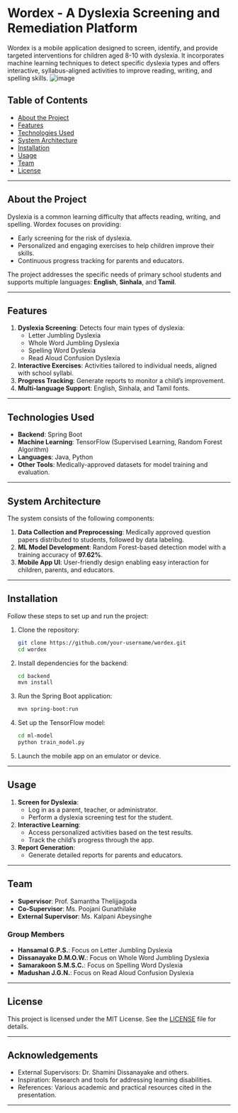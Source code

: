 
# **Wordex - A Dyslexia Screening and Remediation Platform**

Wordex is a mobile application designed to screen, identify, and provide targeted interventions for children aged 8-10 with dyslexia. It incorporates machine learning techniques to detect specific dyslexia types and offers interactive, syllabus-aligned activities to improve reading, writing, and spelling skills.
![image](https://github.com/user-attachments/assets/1ce5abe4-0798-460b-bf42-dd9976e5d85a)


## **Table of Contents**
- [About the Project](#about-the-project)
- [Features](#features)
- [Technologies Used](#technologies-used)
- [System Architecture](#system-architecture)
- [Installation](#installation)
- [Usage](#usage)
- [Team](#team)
- [License](#license)

---

## **About the Project**
Dyslexia is a common learning difficulty that affects reading, writing, and spelling. Wordex focuses on providing:
- Early screening for the risk of dyslexia.
- Personalized and engaging exercises to help children improve their skills.
- Continuous progress tracking for parents and educators.

The project addresses the specific needs of primary school students and supports multiple languages: **English**, **Sinhala**, and **Tamil**.

---

## **Features**
1. **Dyslexia Screening**: Detects four main types of dyslexia:
   - Letter Jumbling Dyslexia
   - Whole Word Jumbling Dyslexia
   - Spelling Word Dyslexia
   - Read Aloud Confusion Dyslexia
2. **Interactive Exercises**: Activities tailored to individual needs, aligned with school syllabi.
3. **Progress Tracking**: Generate reports to monitor a child’s improvement.
4. **Multi-language Support**: English, Sinhala, and Tamil fonts.

---

## **Technologies Used**
- **Backend**: Spring Boot
- **Machine Learning**: TensorFlow (Supervised Learning, Random Forest Algorithm)
- **Languages**: Java, Python
- **Other Tools**: Medically-approved datasets for model training and evaluation.

---

## **System Architecture**
The system consists of the following components:
1. **Data Collection and Preprocessing**: Medically approved question papers distributed to students, followed by data labeling.
2. **ML Model Development**: Random Forest-based detection model with a training accuracy of **97.62%**.
3. **Mobile App UI**: User-friendly design enabling easy interaction for children, parents, and educators.

---

## **Installation**
Follow these steps to set up and run the project:

1. Clone the repository:
   ```bash
   git clone https://github.com/your-username/wordex.git
   cd wordex
   ```
2. Install dependencies for the backend:
   ```bash
   cd backend
   mvn install
   ```
3. Run the Spring Boot application:
   ```bash
   mvn spring-boot:run
   ```
4. Set up the TensorFlow model:
   ```bash
   cd ml-model
   python train_model.py
   ```
5. Launch the mobile app on an emulator or device.

---

## **Usage**
1. **Screen for Dyslexia**:
   - Log in as a parent, teacher, or administrator.
   - Perform a dyslexia screening test for the student.
2. **Interactive Learning**:
   - Access personalized activities based on the test results.
   - Track the child’s progress through the app.
3. **Report Generation**:
   - Generate detailed reports for parents and educators.

---

## **Team**
- **Supervisor**: Prof. Samantha Thelijjagoda  
- **Co-Supervisor**: Ms. Poojani Gunathilake  
- **External Supervisor**: Ms. Kalpani Abeysinghe  

### **Group Members**
- **Hansamal G.P.S.**: Focus on Letter Jumbling Dyslexia  
- **Dissanayake D.M.O.W.**: Focus on Whole Word Jumbling Dyslexia  
- **Samarakoon S.M.S.C.**: Focus on Spelling Word Dyslexia  
- **Madushan J.G.N.**: Focus on Read Aloud Confusion Dyslexia  

---

## **License**
This project is licensed under the MIT License. See the [LICENSE](LICENSE) file for details.

---

## **Acknowledgements**
- External Supervisors: Dr. Shamini Dissanayake and others.
- Inspiration: Research and tools for addressing learning disabilities.
- References: Various academic and practical resources cited in the presentation.

---
